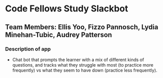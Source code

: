 # Code Fellows Study Slackbot

## Team Members: Ellis Yoo, Fizzo Pannosch, Lydia Minehan-Tubic, Audrey Patterson

### Description of app

- Chat bot that prompts the learner with a mix of different kinds of questions, and tracks what they struggle with most (to practice more frequently) vs what they seem to have down (practice less frequently).
  
